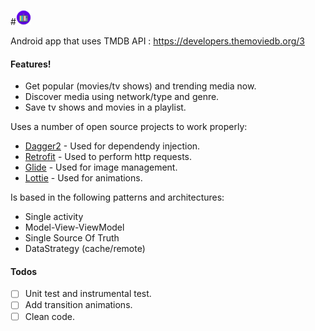 #<img src="/images/ic_launcher.png" width="24px" height="24px">

Android app that uses TMDB API : https://developers.themoviedb.org/3

#### Features!

  - Get popular (movies/tv shows) and trending media now.
  - Discover media using network/type and genre.
  - Save tv shows and movies in a playlist.

Uses a number of open source projects to work properly:
* [Dagger2](https://github.com/google/dagger) - Used for dependendy injection.
* [Retrofit](https://square.github.io/retrofit/) - Used to perform http requests.
* [Glide](https://github.com/bumptech/glide) - Used for image management.
* [Lottie](https://github.com/airbnb/lottie-android) - Used for animations.

Is based in the following patterns and architectures:
* Single activity
* Model-View-ViewModel
* Single Source Of Truth
* DataStrategy (cache/remote)

#### Todos

 - [ ] Unit test and instrumental test.
 - [ ] Add transition animations.
 - [ ] Clean code.